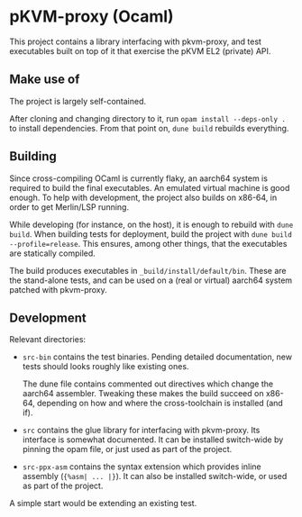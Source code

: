 # pKVM-proxy (Ocaml) #

This project contains a library interfacing with pkvm-proxy, and test
executables built on top of it that exercise the pKVM EL2 (private) API.

## Make use of ##

The project is largely self-contained.

After cloning and changing directory to it, run `opam install --deps-only .` to
install dependencies. From that point on, `dune build` rebuilds everything.

## Building ##

Since cross-compiling OCaml is currently flaky, an aarch64 system is required to
build the final executables. An emulated virtual machine is good enough. To help
with development, the project also builds on x86-64, in order to get Merlin/LSP
running.

While developing (for instance, on the host), it is enough to rebuild with
`dune build`. When building tests for deployment, build the project with
`dune build --profile=release`. This ensures, among other things, that the
executables are statically compiled.

The build produces executables in `_build/install/default/bin`. These are the
stand-alone tests, and can be used on a (real or virtual) aarch64 system patched
with pkvm-proxy.

## Development ##

Relevant directories:

- `src-bin` contains the test binaries. Pending detailed documentation, new
  tests should looks roughly like existing ones.

  The dune file contains commented out directives which change the aarch64
  assembler. Tweaking these makes the build succeed on x86-64, depending on how
  and where the cross-toolchain is installed (and if).

- `src` contains the glue library for interfacing with pkvm-proxy. Its interface
  is somewhat documented. It can be installed switch-wide by pinning the opam
  file, or just used as part of the project.

- `src-ppx-asm` contains the syntax extension which provides inline assembly
  (`{%asm| ... |}`). It can also be installed switch-wide, or used as part of
  the project.

A simple start would be extending an existing test.
